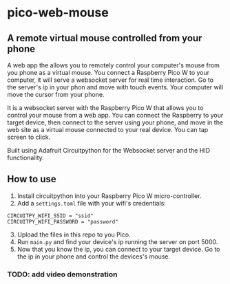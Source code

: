 # pico-web-mouse

## A remote virtual mouse controlled from your phone

A web app the allows you to remotely control your computer's mouse from you phone as a virtual mouse. You connect a Raspberry Pico W to your computer, it will serve a websocket server for real time interaction. Go to the server's ip in your phon and move with touch events. Your computer will move the cursor from your phone.

It is a websocket server with the Raspberry Pico W that allows you to control your mouse from a web app. You can connect the Raspberry to your target device, then connect to the server using your phone, and move in the web site as a virtual mouse connected to your real device. You can tap screen to click.

Built using Adafruit Circuitpython for the Websocket server and the HID functionality.

## How to use

1. Install circuitpython into your Raspberry Pico W micro-controller.
2. Add a `settings.toml` file with your wifi's credentials:

```
CIRCUITPY_WIFI_SSID = "ssid"
CIRCUITPY_WIFI_PASSWORD = "password"
```

3. Upload the files in this repo to you Pico.
4. Run `main.py` and find your device's ip running the server on port 5000.
5. Now that you know the ip, you can connect to your target device. Go to the ip in your phone and control the devices's mouse.

### TODO: add video demonstration
